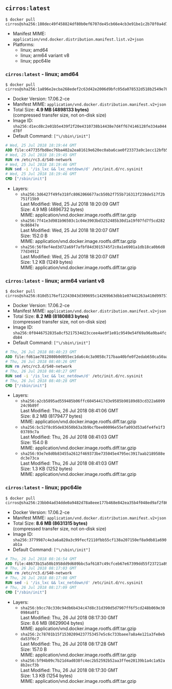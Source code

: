 ## `cirros:latest`

```console
$ docker pull cirros@sha256:180dec49f458824df80b0ef6707de45cb66e4cb3e91be1c2b78f0a4d7906298d
```

-	Manifest MIME: `application/vnd.docker.distribution.manifest.list.v2+json`
-	Platforms:
	-	linux; amd64
	-	linux; arm64 variant v8
	-	linux; ppc64le

### `cirros:latest` - linux; amd64

```console
$ docker pull cirros@sha256:1a896e2ecba268edef2c63d42e2006d9bfc05da078532d518b2549e78bee53c5
```

-	Docker Version: 17.06.2-ce
-	Manifest MIME: `application/vnd.docker.distribution.manifest.v2+json`
-	Total Size: **4.9 MB (4898133 bytes)**  
	(compressed transfer size, not on-disk size)
-	Image ID: `sha256:d1ecd8c2e01b5e439f2f20e4310738b14438e7d4ff674146128fe334a044d78f`
-	Default Command: `["\/sbin\/init"]`

```dockerfile
# Wed, 25 Jul 2018 18:19:44 GMT
ADD file:c47735fbd8ec76ba402a2ea81619e620ec0aba6cae0f23373a9c1ecc12bfb53d in / 
# Wed, 25 Jul 2018 18:19:45 GMT
RUN rm /etc/rc3.d/S40-network
# Wed, 25 Jul 2018 18:19:46 GMT
RUN sed -i '/is_lxc && lxc_netdown/d' /etc/init.d/rc.sysinit
# Wed, 25 Jul 2018 18:19:46 GMT
CMD ["/sbin/init"]
```

-	Layers:
	-	`sha256:3d6427f49fe318fc8062066677acb50b2f755b716313f238de517f2b751f15b9`  
		Last Modified: Wed, 25 Jul 2018 18:20:09 GMT  
		Size: 4.9 MB (4896732 bytes)  
		MIME: application/vnd.docker.image.rootfs.diff.tar.gzip
	-	`sha256:7f41e3d981b96503c1c04e3903bd3252485b30d1a19f07fd7f5cd2829c86047e`  
		Last Modified: Wed, 25 Jul 2018 18:20:07 GMT  
		Size: 152.0 B  
		MIME: application/vnd.docker.image.rootfs.diff.tar.gzip
	-	`sha256:56f8ef4ed3d72a69f7afbf84d3015745f2c0a1e6901a1db18ca0b6d877d34912`  
		Last Modified: Wed, 25 Jul 2018 18:20:07 GMT  
		Size: 1.2 KB (1249 bytes)  
		MIME: application/vnd.docker.image.rootfs.diff.tar.gzip

### `cirros:latest` - linux; arm64 variant v8

```console
$ docker pull cirros@sha256:810d5176ef12243043d309695c14269b63dbb1e07441263a410d99757b81a2fa
```

-	Docker Version: 17.06.2-ce
-	Manifest MIME: `application/vnd.docker.distribution.manifest.v2+json`
-	Total Size: **8.2 MB (8180883 bytes)**  
	(compressed transfer size, not on-disk size)
-	Image ID: `sha256:0f0446752835a8cf5217534d23ccee4ae9f1e01c9549e54f69a96a9ba4fcdb84`
-	Default Command: `["\/sbin\/init"]`

```dockerfile
# Thu, 26 Jul 2018 08:40:23 GMT
ADD file:fd61ae7812080b0d055ec1da6c4c3a9058c717baa40bfe0f2edab650ca50aa42 in / 
# Thu, 26 Jul 2018 08:40:26 GMT
RUN rm /etc/rc3.d/S40-network
# Thu, 26 Jul 2018 08:40:27 GMT
RUN sed -i '/is_lxc && lxc_netdown/d' /etc/init.d/rc.sysinit
# Thu, 26 Jul 2018 08:40:28 GMT
CMD ["/sbin/init"]
```

-	Layers:
	-	`sha256:a2cb5895ad559485b06ffc60454417d3e9585b90189d83cd322a609924c9b89f`  
		Last Modified: Thu, 26 Jul 2018 08:41:06 GMT  
		Size: 8.2 MB (8179477 bytes)  
		MIME: application/vnd.docker.image.rootfs.diff.tar.gzip
	-	`sha256:bc52f8c05de83650b63a3b9bcfbee00096e55efa093d53a6fe4fe1f303789c7a`  
		Last Modified: Thu, 26 Jul 2018 08:41:03 GMT  
		Size: 154.0 B  
		MIME: application/vnd.docker.image.rootfs.diff.tar.gzip
	-	`sha256:93e7e8d0b83455a2612f469373be735045e4795ec3917aab2189588edc3e73ca`  
		Last Modified: Thu, 26 Jul 2018 08:41:03 GMT  
		Size: 1.3 KB (1252 bytes)  
		MIME: application/vnd.docker.image.rootfs.diff.tar.gzip

### `cirros:latest` - linux; ppc64le

```console
$ docker pull cirros@sha256:23bb04ad34dde0a9482d78a8eee177b468e842ea35b4f048ed9af2f864ca16ce
```

-	Docker Version: 17.06.2-ce
-	Manifest MIME: `application/vnd.docker.distribution.manifest.v2+json`
-	Total Size: **8.6 MB (8631315 bytes)**  
	(compressed transfer size, not on-disk size)
-	Image ID: `sha256:3779987c4e3a6a820a3c99fecf2110fbb55cf138a207150ef8a9db81a690ab1a`
-	Default Command: `["\/sbin\/init"]`

```dockerfile
# Thu, 26 Jul 2018 08:16:54 GMT
ADD file:48673b15a50b1958dd9d689bbc5af6187c49cfceb67e67399dd55f23721a89dc in / 
# Thu, 26 Jul 2018 08:17:03 GMT
RUN rm /etc/rc3.d/S40-network
# Thu, 26 Jul 2018 08:17:08 GMT
RUN sed -i '/is_lxc && lxc_netdown/d' /etc/init.d/rc.sysinit
# Thu, 26 Jul 2018 08:17:09 GMT
CMD ["/sbin/init"]
```

-	Layers:
	-	`sha256:b9cc78c330c94db6b434c47d8c31d390d5d7907ff6f5cd248b069e300984a8f1`  
		Last Modified: Thu, 26 Jul 2018 08:17:30 GMT  
		Size: 8.6 MB (8629904 bytes)  
		MIME: application/vnd.docker.image.rootfs.diff.tar.gzip
	-	`sha256:2c78701b15f15302094237753457e5c6c733baee7a8a4e121a3fe8ebda53f6c7`  
		Last Modified: Thu, 26 Jul 2018 08:17:28 GMT  
		Size: 157.0 B  
		MIME: application/vnd.docker.image.rootfs.diff.tar.gzip
	-	`sha256:5f94b09c7b21d4ad038fc4ec2b52592b52aa3ffee20139b1a4c1a92a8b2ecf3b`  
		Last Modified: Thu, 26 Jul 2018 08:17:30 GMT  
		Size: 1.3 KB (1254 bytes)  
		MIME: application/vnd.docker.image.rootfs.diff.tar.gzip
